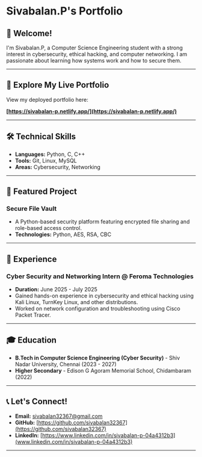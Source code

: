 # Sivabalan.P's Portfolio

## 👋 Welcome!

I'm Sivabalan.P, a Computer Science Engineering student with a strong interest in cybersecurity, ethical hacking, and computer networking. I am passionate about learning how systems work and how to secure them.

---

## 🚀 Explore My Live Portfolio

View my deployed portfolio here:

**[https://sivabalan-p.netlify.app/](https://sivabalan-p.netlify.app/)**

---

## 🛠️ Technical Skills

* **Languages:** Python, C, C++
* **Tools:** Git, Linux, MySQL
* **Areas:** Cybersecurity, Networking

---

## 🌟 Featured Project

### Secure File Vault
* A Python-based security platform featuring encrypted file sharing and role-based access control.
* **Technologies:** Python, AES, RSA, CBC

---

## 💼 Experience

### Cyber Security and Networking Intern @ Feroma Technologies
* **Duration:** June 2025 - July 2025
* Gained hands-on experience in cybersecurity and ethical hacking using Kali Linux, TurnKey Linux, and other distributions.
* Worked on network configuration and troubleshooting using Cisco Packet Tracer.

---

## 🎓 Education

* **B.Tech in Computer Science Engineering (Cyber Security)** - Shiv Nadar University, Chennai (2023 - 2027)
* **Higher Secondary** - Edison G Agoram Memorial School, Chidambaram (2022)

---

## 📞 Let's Connect!

* **Email:** sivabalan32367@gmail.com
* **GitHub:** [https://github.com/sivabalan32367](https://github.com/sivabalan32367)
* **LinkedIn:** [https://www.linkedin.com/in/sivabalan-p-04a4312b3](www.linkedin.com/in/sivabalan-p-04a4312b3)

---
